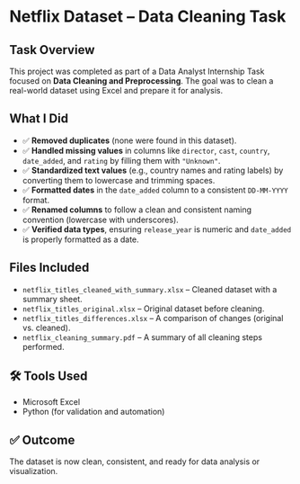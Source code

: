 #  Netflix Dataset – Data Cleaning Task

##  Task Overview
This project was completed as part of a Data Analyst Internship Task focused on **Data Cleaning and Preprocessing**. The goal was to clean a real-world dataset using Excel and prepare it for analysis.

##  What I Did

- ✅ **Removed duplicates** (none were found in this dataset).
- ✅ **Handled missing values** in columns like `director`, `cast`, `country`, `date_added`, and `rating` by filling them with `"Unknown"`.
- ✅ **Standardized text values** (e.g., country names and rating labels) by converting them to lowercase and trimming spaces.
- ✅ **Formatted dates** in the `date_added` column to a consistent `DD-MM-YYYY` format.
- ✅ **Renamed columns** to follow a clean and consistent naming convention (lowercase with underscores).
- ✅ **Verified data types**, ensuring `release_year` is numeric and `date_added` is properly formatted as a date.

##  Files Included

- `netflix_titles_cleaned_with_summary.xlsx` – Cleaned dataset with a summary sheet.
- `netflix_titles_original.xlsx` – Original dataset before cleaning.
- `netflix_titles_differences.xlsx` – A comparison of changes (original vs. cleaned).
- `netflix_cleaning_summary.pdf` – A summary of all cleaning steps performed.

## 🛠 Tools Used
- Microsoft Excel
- Python (for validation and automation)

## ✅ Outcome
The dataset is now clean, consistent, and ready for data analysis or visualization.

